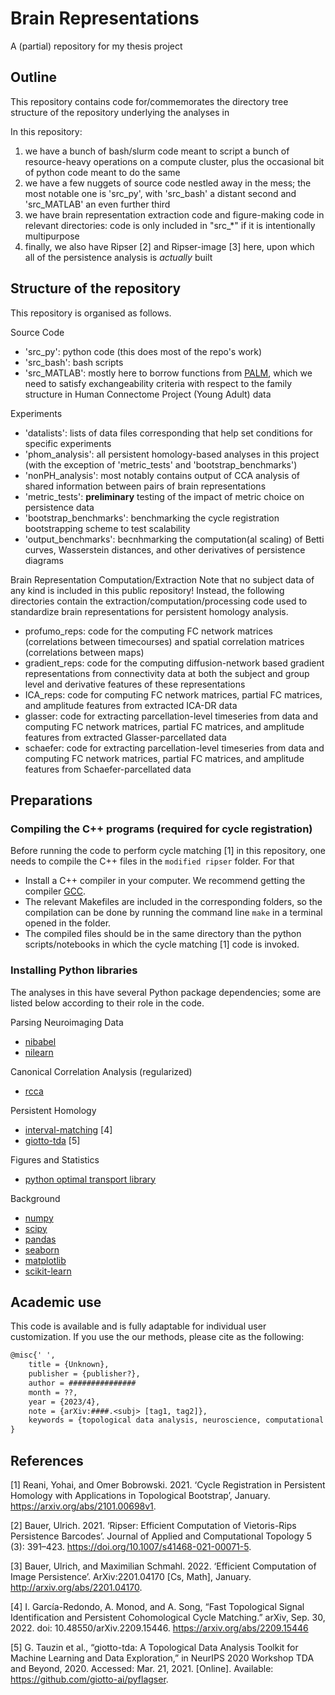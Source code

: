 # Brain Representations
A (partial) repository for my thesis project

## Outline 
This repository contains code for/commemorates the directory tree structure of the repository underlying the analyses in <at least one untitled future paper.>

In this repository:
1. we have a bunch of bash/slurm code meant to script a bunch of resource-heavy operations on a compute cluster, plus the occasional bit of python code meant to do the same
2. we have a few nuggets of source code nestled away in the mess; the most notable one is 'src_py', with 'src_bash' a distant second and 'src_MATLAB' an even further third
3. we have brain representation extraction code and figure-making code in relevant directories: code is only included in "src_\*" if it is intentionally multipurpose
4. finally, we also have Ripser [2] and Ripser-image [3] here, upon which all of the persistence analysis is *actually* built

## Structure of the repository

This repository is organised as follows.

Source Code
- 'src_py': python code (this does most of the repo's work)
- 'src_bash': bash scripts
- 'src_MATLAB': mostly here to borrow functions from [PALM](https://github.com/andersonwinkler/PALM), which we need to satisfy exchangeability criteria with respect to the family structure in Human Connectome Project (Young Adult) data

Experiments
- 'datalists': lists of data files corresponding that help set conditions for specific experiments
- 'phom_analysis': all persistent homology-based analyses in this project (with the exception of 'metric_tests' and 'bootstrap_benchmarks')
- 'nonPH_analysis': most notably contains output of CCA analysis of shared information between pairs of brain representations
- 'metric_tests': **preliminary** testing of the impact of metric choice on persistence data
- 'bootstrap_benchmarks': benchmarking the cycle registration bootstrapping scheme to test scalability
- 'output_benchmarks': becnhmarking the computation(al scaling) of Betti curves, Wasserstein distances, and other derivatives of persistence diagrams

Brain Representation Computation/Extraction
Note that no subject data of any kind is included in this public repository! Instead, the following directories contain the extraction/computation/processing code used to standardize brain representations for persistent homology analysis.
- profumo_reps: code for the computing FC network matrices (correlations between timecourses) and spatial correlation matrices (correlations between maps)
- gradient_reps: code for the computing diffusion-network based gradient representations from connectivity data at both the subject and group level and derivative features of these representations
- ICA_reps: code for computing FC network matrices, partial FC matrices, and amplitude features from extracted ICA-DR data
- glasser: code for extracting parcellation-level timeseries from data and computing FC network matrices, partial FC matrices, and amplitude features from extracted Glasser-parcellated data
- schaefer: code for extracting parcellation-level timeseries from data and computing FC network matrices, partial FC matrices, and amplitude features from Schaefer-parcellated data

## Preparations

### Compiling the C++ programs (required for cycle registration)
Before running the code to perform cycle matching [1] in this repository, one needs to compile the C++ files in the `modified ripser` folder. For that
- Install a C++ compiler in your computer. We recommend getting the compiler [GCC](https://gcc.gnu.org/).
- The relevant Makefiles are included in the corresponding folders, so the compilation can be done by running the command line `make` in a terminal opened in the folder. 
- The compiled files should be in the same directory than the python scripts/notebooks in which the cycle matching [1] code is invoked.

### Installing Python libraries
The analyses in this have several Python package dependencies; some are listed below according to their role in the code.

Parsing Neuroimaging Data
- [nibabel](https://nipy.org/nibabel/)
- [nilearn](https://nilearn.github.io/stable/index.html)
	
Canonical Correlation Analysis (regularized)
- [rcca](https://github.com/gallantlab/pyrcca)
	
Persistent Homology
- [interval-matching](https://github.com/tyo8/interval-matching) [4]
- [giotto-tda](https://giotto-ai.github.io/gtda-docs/0.5.1/library.html) [5]
	
Figures and Statistics
- [python optimal transport library](https://pythonot.github.io/index.html)
	
Background
- [numpy](https://numpy.org/)
- [scipy](https://scipy.org/)
- [pandas](https://pandas.pydata.org/)
- [seaborn](https://seaborn.pydata.org/)
- [matplotlib](https://matplotlib.org/stable/index.html)
- [scikit-learn](https://scikit-learn.org/stable/)

## Academic use

This code is available and is fully adaptable for individual user customization. If you use the our methods, please cite as the following:



```tex
@misc{' ',
	title = {Unknown},
	publisher = {publisher?},
	author = ###############
	month = ??,
	year = {2023/4},
	note = {arXiv:####.<subj> [tag1, tag2]},
	keywords = {topological data analysis, neuroscience, computational topology, persistent homology, functional connectivity, dimension reduction},
}
```

## References
[1] Reani, Yohai, and Omer Bobrowski. 2021. ‘Cycle Registration in Persistent Homology with Applications in Topological Bootstrap’, January. https://arxiv.org/abs/2101.00698v1.

[2] Bauer, Ulrich. 2021. ‘Ripser: Efficient Computation of Vietoris-Rips Persistence Barcodes’. Journal of Applied and Computational Topology 5 (3): 391–423. https://doi.org/10.1007/s41468-021-00071-5.

[3] Bauer, Ulrich, and Maximilian Schmahl. 2022. ‘Efficient Computation of Image Persistence’. ArXiv:2201.04170 [Cs, Math], January. http://arxiv.org/abs/2201.04170.

[4] I. García-Redondo, A. Monod, and A. Song, “Fast Topological Signal Identification and Persistent Cohomological Cycle Matching.” arXiv, Sep. 30, 2022. doi: 10.48550/arXiv.2209.15446. https://arxiv.org/abs/2209.15446

[5] G. Tauzin et al., “giotto-tda: A Topological Data Analysis Toolkit for Machine Learning and Data Exploration,” in NeurIPS 2020 Workshop TDA and Beyond, 2020. Accessed: Mar. 21, 2021. [Online]. Available: https://github.com/giotto-ai/pyflagser.
